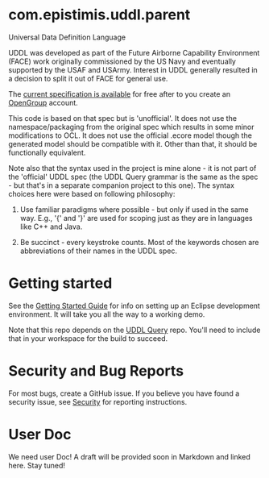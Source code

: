 # com.epistimis.uddl.parent
Universal Data Definition Language

UDDL was developed as part of the Future Airborne Capability Environment (FACE) work originally commissioned by the US Navy and eventually supported by the USAF and USArmy.  Interest in UDDL generally resulted in a decision to split it out of FACE for general use.

The [current specification is available](https://publications.opengroup.org/standards/face/c198) for free after to you create an [OpenGroup](https://www.opengroup.org) account.

This code is based on that spec but is 'unofficial'. It does not use the namespace/packaging from the original spec which results in some minor modifications to OCL. It does not use the official .ecore model though the generated model should be compatible with it. Other than that, it should be functionally equivalent.

Note also that the syntax used in the project is mine alone - it is not part of the 'official' UDDL spec (the UDDL Query grammar is the same as the spec - but that's in a separate companion project to this one). The syntax choices here were based on following philosophy:

1. Use familiar paradigms where possible - but only if used in the same way. E.g., '{' and '}' are used for scoping just as they are in languages like C++
and Java.

2. Be succinct - every keystroke counts. Most of the keywords chosen are abbreviations of their names in the UDDL spec.

# Getting started

See the [Getting Started Guide](GETTING_STARTED.md) for info on setting up an Eclipse development environment. It will take you all the way to a working demo.

Note that this repo depends on the [UDDL Query](https://github.com/Epistimis/com.epistimis.uddl.query.parent) repo. You'll need to include that in your workspace for the build to succeed.

# Security and Bug Reports
For most bugs, create a GitHub issue. If you believe you have found a security issue, see [Security](SECURITY.md) for reporting instructions.

# User Doc
We need user Doc! A draft will be provided soon in Markdown and linked here. Stay tuned!
